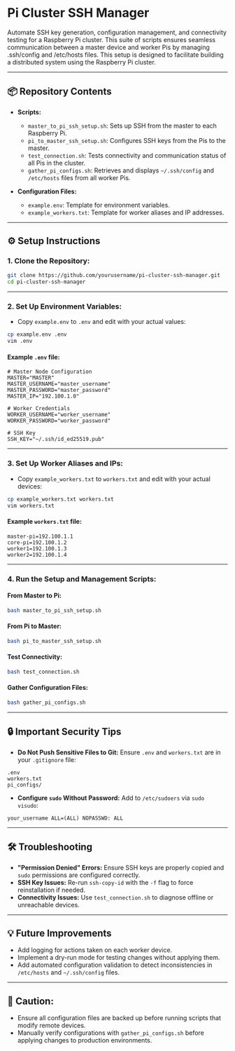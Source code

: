 # Pi Cluster SSH Manager

Automate SSH key generation, configuration management, and connectivity testing for a Raspberry Pi cluster. This suite of scripts ensures seamless communication between a master device and worker Pis by managing .ssh/config and /etc/hosts files. This setup is designed to facilitate building a distributed system using the Raspberry Pi cluster.

---

## 📦 **Repository Contents**

- **Scripts:**
  - `master_to_pi_ssh_setup.sh`: Sets up SSH from the master to each Raspberry Pi.
  - `pi_to_master_ssh_setup.sh`: Configures SSH keys from the Pis to the master.
  - `test_connection.sh`: Tests connectivity and communication status of all Pis in the cluster.
  - `gather_pi_configs.sh`: Retrieves and displays `~/.ssh/config` and `/etc/hosts` files from all worker Pis.

- **Configuration Files:**
  - `example.env`: Template for environment variables.
  - `example_workers.txt`: Template for worker aliases and IP addresses.

---

## ⚙️ **Setup Instructions**

### 1. **Clone the Repository:**
```bash
git clone https://github.com/yourusername/pi-cluster-ssh-manager.git
cd pi-cluster-ssh-manager
```

---

### 2. **Set Up Environment Variables:**
- Copy `example.env` to `.env` and edit with your actual values:
```bash
cp example.env .env
vim .env
```

#### Example `.env` file:
```plaintext
# Master Node Configuration
MASTER="MASTER"
MASTER_USERNAME="master_username"
MASTER_PASSWORD="master_password"
MASTER_IP="192.100.1.0"

# Worker Credentials
WORKER_USERNAME="worker_username"
WORKER_PASSWORD="worker_password"

# SSH Key
SSH_KEY="~/.ssh/id_ed25519.pub"
```

---

### 3. **Set Up Worker Aliases and IPs:**
- Copy `example_workers.txt` to `workers.txt` and edit with your actual devices:
```bash
cp example_workers.txt workers.txt
vim workers.txt
```

#### Example `workers.txt` file:
```plaintext
master-pi=192.100.1.1
core-pi=192.100.1.2
worker1=192.100.1.3
worker2=192.100.1.4
```

---

### 4. **Run the Setup and Management Scripts:**

#### **From Master to Pi:**
```bash
bash master_to_pi_ssh_setup.sh
```

#### **From Pi to Master:**
```bash
bash pi_to_master_ssh_setup.sh
```

#### **Test Connectivity:**
```bash
bash test_connection.sh
```

#### **Gather Configuration Files:**
```bash
bash gather_pi_configs.sh
```

---

## 🔒 **Important Security Tips**

- **Do Not Push Sensitive Files to Git:** Ensure `.env` and `workers.txt` are in your `.gitignore` file:
```plaintext
.env
workers.txt
pi_configs/
```

- **Configure `sudo` Without Password:** Add to `/etc/sudoers` via `sudo visudo`:
```plaintext
your_username ALL=(ALL) NOPASSWD: ALL
```

---

## 🛠 **Troubleshooting**

- **"Permission Denied" Errors:** Ensure SSH keys are properly copied and `sudo` permissions are configured correctly.
- **SSH Key Issues:** Re-run `ssh-copy-id` with the `-f` flag to force reinstallation if needed.
- **Connectivity Issues:** Use `test_connection.sh` to diagnose offline or unreachable devices.

---

## 💡 **Future Improvements**

- Add logging for actions taken on each worker device.
- Implement a dry-run mode for testing changes without applying them.
- Add automated configuration validation to detect inconsistencies in `/etc/hosts` and `~/.ssh/config` files.

---

## 🧹 **Caution:**

- Ensure all configuration files are backed up before running scripts that modify remote devices.
- Manually verify configurations with `gather_pi_configs.sh` before applying changes to production environments.

